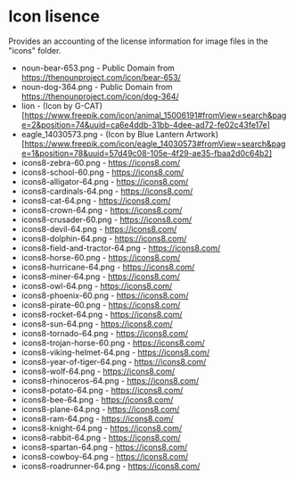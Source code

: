 # Icon lisence
Provides an accounting of the license information for image files in the "icons" folder.

* noun-bear-653.png - Public Domain from https://thenounproject.com/icon/bear-653/
* noun-dog-364.png - Public Domain from https://thenounproject.com/icon/dog-364/
* lion - (Icon by G-CAT)[https://www.freepik.com/icon/animal_15006191#fromView=search&page=2&position=74&uuid=ca6e4ddb-31bb-4dee-ad72-fe02c43fe17e]
* eagle_14030573.png - (Icon by Blue Lantern Artwork)[https://www.freepik.com/icon/eagle_14030573#fromView=search&page=1&position=78&uuid=57d49c08-105e-4f29-ae35-fbaa2d0c64b2]
* icons8-zebra-60.png - https://icons8.com/
* icons8-school-60.png - https://icons8.com/
* icons8-alligator-64.png - https://icons8.com/
* icons8-cardinals-64.png - https://icons8.com/
* icons8-cat-64.png - https://icons8.com/
* icons8-crown-64.png - https://icons8.com/
* icons8-crusader-60.png - https://icons8.com/
* icons8-devil-64.png - https://icons8.com/
* icons8-dolphin-64.png - https://icons8.com/
* icons8-field-and-tractor-64.png - https://icons8.com/
* icons8-horse-60.png - https://icons8.com/
* icons8-hurricane-64.png - https://icons8.com/
* icons8-miner-64.png - https://icons8.com/
* icons8-owl-64.png - https://icons8.com/
* icons8-phoenix-60.png - https://icons8.com/
* icons8-pirate-60.png - https://icons8.com/
* icons8-rocket-64.png - https://icons8.com/
* icons8-sun-64.png - https://icons8.com/
* icons8-tornado-64.png - https://icons8.com/
* icons8-trojan-horse-60.png - https://icons8.com/
* icons8-viking-helmet-64.png - https://icons8.com/
* icons8-year-of-tiger-64.png - https://icons8.com/
* icons8-wolf-64.png - https://icons8.com/
* icons8-rhinoceros-64.png - https://icons8.com/
* icons8-potato-64.png - https://icons8.com/
* icons8-bee-64.png - https://icons8.com/
* icons8-plane-64.png - https://icons8.com/
* icons8-ram-64.png - https://icons8.com/
* icons8-knight-64.png - https://icons8.com/
* icons8-rabbit-64.png - https://icons8.com/
* icons8-spartan-64.png - https://icons8.com/
* icons8-cowboy-64.png - https://icons8.com/
* icons8-roadrunner-64.png - https://icons8.com/